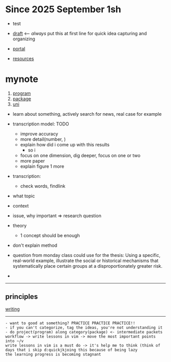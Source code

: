 # Since 2025 September 1sh
- test

- [draft](draft) <-- *always* put this at first line for quick idea capturing and organizing
- [portal](portal)
- [resources](resources)

# mynote

1. [program](program)
2. [package](package)
3. [uni](uni)


- learn about something, actively search for news, real case for example
- transcription model: TODO
  - improve accuracy
  - more detail(number, )
  - explain how did i come up with this results
    - so i 
  - focus on one dimension, dig deeper, focus on one or two
  - more paper
  - explain figure 1 more

- transcription:
  - check words, findlink

- what topic
- context
- issue, why important => research question
- theory
  - 1 concept should be enough
- don't explain method

* question from monday class could use for the thesis: Using a specific, real-world example, illustrate the social or historical mechanisms that systematically place certain groups at a disproportionately greater risk.



- 

---

## principles
[writing](riting)

---
```keep this part no more than 5 lines
- want to good at something? PRACTICE PRACTICE PRACTICE!!
- if you can't categorize, tag the ideas, you're not understanding it
- do project(program) along category(package) <- intermediate packets
workflow -> write lessons in vim -> move the most important points into ~/v 
write lessons in vim is a must do -> it's help me to think (think of days that i skip d:quickjkjoing this because of being lazy
the learning progress is becoming stagnant
```
